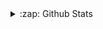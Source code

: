 
<details>
  <summary>:zap: Github Stats</summary>

  <img align="left" alt="lichKing112's Github Stats" src="https://github-readme-stats.vercel.app/api?username=lichking112" />

</details>
